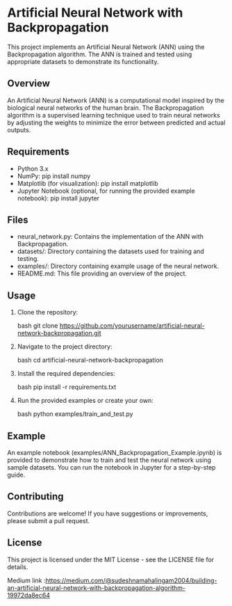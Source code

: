 # Artificial Neural Network with Backpropagation

This project implements an Artificial Neural Network (ANN) using the Backpropagation algorithm. The ANN is trained and tested using appropriate datasets to demonstrate its functionality.

## Overview

An Artificial Neural Network (ANN) is a computational model inspired by the biological neural networks of the human brain. The Backpropagation algorithm is a supervised learning technique used to train neural networks by adjusting the weights to minimize the error between predicted and actual outputs.

## Requirements

- Python 3.x
- NumPy: pip install numpy
- Matplotlib (for visualization): pip install matplotlib
- Jupyter Notebook (optional, for running the provided example notebook): pip install jupyter

## Files

- neural_network.py: Contains the implementation of the ANN with Backpropagation.
- datasets/: Directory containing the datasets used for training and testing.
- examples/: Directory containing example usage of the neural network.
- README.md: This file providing an overview of the project.

## Usage

1. Clone the repository:

   bash
   git clone https://github.com/yourusername/artificial-neural-network-backpropagation.git
   

2. Navigate to the project directory:

   bash
   cd artificial-neural-network-backpropagation
   

3. Install the required dependencies:

   bash
   pip install -r requirements.txt
   

4. Run the provided examples or create your own:

   bash
   python examples/train_and_test.py
   

## Example

An example notebook (examples/ANN_Backpropagation_Example.ipynb) is provided to demonstrate how to train and test the neural network using sample datasets. You can run the notebook in Jupyter for a step-by-step guide.

## Contributing

Contributions are welcome! If you have suggestions or improvements, please submit a pull request.

## License

This project is licensed under the MIT License - see the LICENSE file for details.


Medium link :https://medium.com/@sudeshnamahalingam2004/building-an-artificial-neural-network-with-backpropagation-algorithm-19972da8ec64

